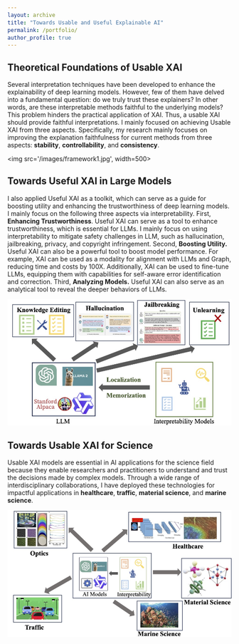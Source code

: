 ```yaml
---
layout: archive
title: "Towards Usable and Useful Explainable AI"
permalink: /portfolio/
author_profile: true
---
```



## Theoretical Foundations of Usable XAI
Several interpretation techniques have been developed to enhance the explainability of deep learning models. However, few of them have delved into a fundamental question: do we truly trust these explainers? In other words, are these interpretable methods faithful to the underlying models? This problem hinders the practical application of XAI. Thus, a usable XAI should provide faithful interpretations. I mainly focused on achieving Usable XAI from three aspects. Specifically, my research mainly focuses on improving the explanation faithfulness for current methods from three aspects: <b>stability</b>, <b>controllability</b>, and <b>consistency</b>.

<img src='/images/framework1.jpg', width=500>


## Towards Useful XAI in Large Models
I also applied Useful XAI as a toolkit, which can serve as a guide for boosting utility and enhancing the trustworthiness of deep learning models. I mainly focus on the following three aspects via interpretability. First, <b>Enhancing Trustworthiness</b>. Useful XAI can serve as a tool to enhance trustworthiness, which is essential for LLMs. I mainly focus on using interpretability to mitigate safety challenges in LLM, such as hallucination, jailbreaking, privacy, and copyright infringement. Second, <b>Boosting Utility.</b> Useful XAI can also be a powerful tool to boost model performance. For example, XAI can be used as a modality for alignment with LLMs and Graph, reducing time and costs by 100X. Additionally, XAI can be used to fine-tune LLMs, equipping them with capabilities for self-aware error identification and correction. Third, <b>Analyzing Models.</b> Useful XAI can also serve as an analytical tool to reveal the deeper behaviors of LLMs.

<img src='/images/framework2.jpg'>

## Towards Usable XAI for Science
Usable XAI models are essential in AI applications for the science field because they enable researchers and practitioners to understand and trust the decisions made by complex models. Through a wide range of interdisciplinary collaborations, I have deployed these technologies for impactful applications in <b>healthcare</b>, <b>traffic</b>, <b>material science</b>, and <b>marine science</b>. 

<img src='/images/framework3.jpg'>
